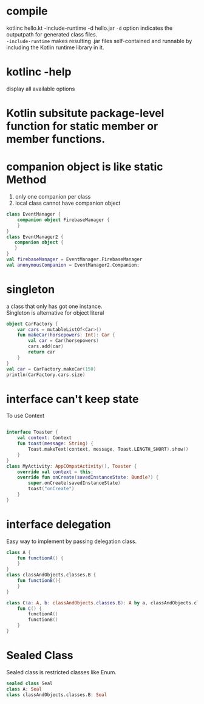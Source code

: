 # compile
kotlinc hello.kt -include-runtime -d hello.jar
`-d` option indicates the outputpath for generated class files.  
`-include-runtime` makes resulting .jar files self-contained  and runnable by including the Kotlin runtime library in it.  
# kotlinc -help
display all available options

# Kotlin subsitute package-level function for static member or member functions.  

# companion object is like static Method
1. only one companion per class
2. local class cannot have companion object
```kotlin
class EventManager {
    companion object FirebaseManager {
    }   
}
class EventManager2 {
   companion object {
   }
}
val firebaseManager = EventManager.FirebaseManager
val anonymousCompanion = EventManager2.Companion;
```

# singleton
a class that only has got one instance.  
Singleton is alternative for object literal  
```kotlin
object CarFactory {
    var cars = mutableListOf<Car>()
    fun makeCar(horsepowers: Int): Car {
        val car = Car(horsepowers)
        cars.add(car)
        return car
    } 
}
val car = CarFactory.makeCar(150)
println(CarFactory.cars.size)
```

# interface can't keep state
To use Context
```kotlin

interface Toaster {
    val context: Context
    fun toast(message: String) {
        Toast.makeText(context, message, Toast.LENGTH_SHORT).show()
    }
}
class MyActivity: AppCOmpatActivity(), Toaster {
    override val context = this;
    override fun onCreate(savedInstanceState: Bundle?) {
        super.onCreate(savedInstanceState)
        toast("onCreate")
    }
}
```
# interface delegation
Easy way to implement by passing delegation class.  
  
```kotlin
class A {
    fun functionA() {
    }   
}
class classAndObjects.classes.B {
    fun functionB(){
    }
}

class C(a: A, b: classAndObjects.classes.B): A by a, classAndObjects.classes.B by b {
    fun C() {
        functionA()
        functionB()
    }
}
```


# Sealed Class 
Sealed class is restricted classes like Enum. 
```kotlin
sealed class Seal
class A: Seal
class classAndObjects.classes.B: Seal

```